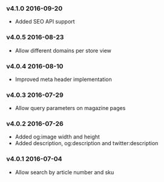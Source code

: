 ### v4.1.0 2016-09-20
* Added SEO API support

### v4.0.5 2016-08-23
* Allow different domains per store view

### v4.0.4 2016-08-10
* Improved meta header implementation

### v4.0.3 2016-07-29
* Allow query parameters on magazine pages

### v4.0.2 2016-07-26
* Added og:image width and height
* Added description, og:description and twitter:description

### v4.0.1 2016-07-04
* Allow search by article number and sku

